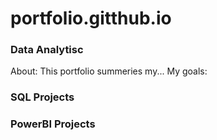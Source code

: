 # portfolio.gitthub.io

### Data Analytisc
About: This portfolio summeries my...
My goals:


### SQL Projects

### PowerBI Projects


